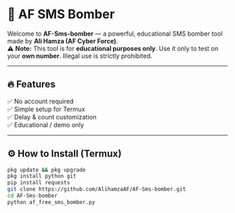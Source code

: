 # 📲 AF SMS Bomber

Welcome to **AF-Sms-bomber** — a powerful, educational SMS bomber tool made by **Ali Hamza (AF Cyber Force)**.  
⚠ **Note:** This tool is for **educational purposes only**. Use it only to test on your **own number**. Illegal use is strictly prohibited.

---

## 🔥 Features
✅ No account required  
✅ Simple setup for Termux  
✅ Delay & count customization  
✅ Educational / demo only  

---

## ⚙ How to Install (Termux)
```bash
pkg update && pkg upgrade
pkg install python git
pip install requests
git clone https://github.com/AlihamzaAF/AF-Sms-bomber.git
cd AF-Sms-bomber
python af_free_sms_bomber.py
